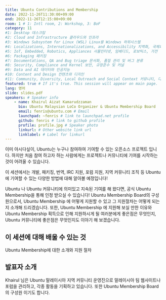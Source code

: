 ```yaml
---
title: Ubuntu Contributions and Membership
date: 2022-11-26T11:30:00+09:00
end: 2022-11-26T12:15:00+09:00
room: 1 # 1: Intl room, 2: Workshop, 3: BoF
category: 11
#1: Desktop 데스크탑
#2: Cloud and Infrastructure 클라우드와 인프라
#3: Windows Subsystem for Linux (WSL) Linux용 Windows 하위시스템
#4: Localizations, Internationalizations, and Accessibility 지역화, 국제화 및 접근성
#5: IoT, Embedded, Robotics, Appliances 사물인터넷, 임베디드, 로보틱스, 가전
#6: Packaging 패키징
#7: Documentations, QA and Bug triage 문서화, 품질 관리 및 버그 분류
#8: Security, Compliance and Kernel 보안, 규정준수 및 커널
#9: Data and AI 데이터와 인공지능
#10: Content and Design 컨텐츠와 디지인
#11: Community, Diversity, Local Outreach and Social Context 커뮤니티, 다양성, 지역 사회 협력과 사회적 관점
featured: true # If it's true. This session will appear on main page.
lang: 영어
slide: slides.pdf
speakers: # Speaker info
    - name: Khairul Aizat Kamarudzzaman
      bio: Ubuntu Malaysian LoCo Organizer & Ubuntu Membership Board
      email: fenris@ubuntu.com # Email
      launchpad: ~fenris # link to launchpad.net profile
      github: fenris # link to github profile
      profile: profile.jpg # Speaker photo
      linkurl: # Other website link url
      linklabel: # Label for linkurl
---
```


이미 아시다싶이, Ubuntu는 누구나 참여하여 기여할 수 있는 오픈소스 프로젝트 입니다. 하지만 처음 참여 하고자 하는 사람에게는 프로젝트나 커뮤니티에 기여를 시작하는 것이 어려울 수 있습니다.

이 세션에서는 개발, 패키징, 번역, IRC 지원, 포럼 지원, 지역 커뮤니티 조직 등 Ubuntu에 기여할 수 있는 다양한 방법에 대해 알아볼 예정입니다!

Ubuntu 나 Ubuntu 커뮤니티에 의미있고 지속된 기여를 해 왔다면, 공식 Ubuntu Membership을 통해 인정 받으실 수 있습니다! Ubuntu Membership Board의 구성원으로서, Ubuntu Membership 에 어떻게 지원할 수 있고 그 지원절차는 어떻게 되는지 소개해 드리겠습니다. 또한, Ubuntu Membership 에 지원해 보실 만한 이유와 Ubuntu Membership 획득으로 인해 지원하시게 될 여러분에게 좋은점은 무엇인지, Ubuntu 커뮤니티에 좋은점은 무엇인지도 이야기 해 보겠습니다.

## 이 세션에 대해 배울 수 있는 것
Ubuntu Membership에 대한 소개와 지원 절차

## 발표자 소개
Khairul 님은 Ubuntu 말레이시아 지역 커뮤니티 운영진으로 말레이시아 팀 웹사이트나 포럼을 관리하고, 각종 활동을 기획하고 있습니다. 또한 Ubuntu Membership Board의 구성원 이기도 합니다.
